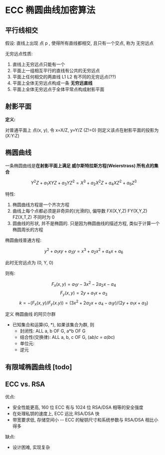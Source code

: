 # ECC 椭圆曲线加密算法

## 平行线相交

假设: 直线上出现 点 p , 使得所有直线都相交, 且只有一个交点, 称为 无穷远点

无穷远点性质:

1. 直线上无穷远点只能有一个
2. 平面上一组相互平行的直线有公共的无穷远点
3. 平面上任何相交的两直线 L1 L2 有不同的无穷远点(??)
4. 平面上全体无穷远点构成一条 **无穷远直线**
5. 平面上全体无穷远点于全体平常点构成射影平面

## 射影平面

**定义:**

对普通平面上 点(x, y), 令 x=X/Z, y=Y/Z (Z!=0)
则定义该点在射影平面的投影为 (X:Y:Z)

## 椭圆曲线

一条椭圆曲线是**在射影平面上满足 威尔斯特拉斯方程(Weierstrass) 所有点的集合**

$${Y^2Z + a_1XYZ + a_3YZ^2 = X^3 + a_2X^2Z + a_4XZ^2 + a_6Z^3}$$

特性:

1. 椭圆曲线方程是一个齐次方程
2. 曲线上每个点都必须是非奇异的(光滑的), 偏导数 FX(X,Y,Z) FY(X,Y,Z) FZ(X,T,Z) 不同时为 0
3. 圆曲线的形状, 并不是椭圆的. 只是因为椭圆曲线的描述方程, 类似于计算一个椭圆周长的方程

椭圆曲线普通方程:

$${y^2 + a_1xy + a_3y = x^3 + a_2x^2 + a_4x + a_6}$$

此时无穷远点为 (0, Y, 0)

则有:

$${F_x(x, y) = a_1y - 3x^2 - 2a_2x - a_4}$$
$${F_y(x, y) = 2y + a_1x + a_3}$$
$${k = -(F_x(x, y)/F_y(x. y)) = (3x^2 + 2a_2x + a_4 - a_1y)/(2y + a_1x + a_3)}$$

定义 椭圆曲线 的阿贝尔群

- 已知集合和运算(G, *), 如果该集合为群, 则
  - 封闭性: ALL a, b OF G, a*b OF G
  - 结合性(交换律): ALL a, b, c OF G, (a*b)*c = a*(b*c)
  - 单位元: 
  - 逆元

## 有限域椭圆曲线 [todo]

## ECC vs. RSA

优点:
- 安全性能更高, 160 位 ECC 有与 1024 位 RSA/DSA 相等的安全强度
- 在处理私钥的速度上, ECC 远比 RSA/DSA 快
- 带宽要求低, 存储空间小 -- ECC 的秘钥尺寸和系统参数与 RSA/DSA 相比小得多

缺点:
- 设计困难, 实现复杂
